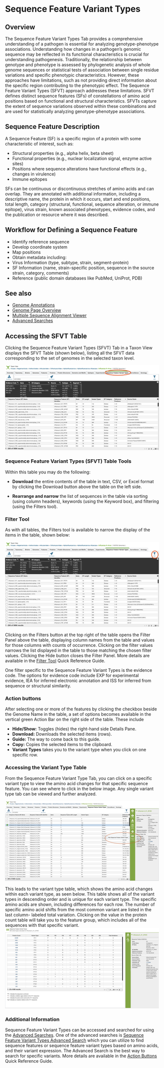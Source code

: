 # Sequence Feature Variant Types

## Overview
The Sequence Feature Variant Types Tab provides a comprehensive understanding of a pathogen is essential for analyzing genotype-phenotype associations. Understanding how changes in a pathogen’s genomic sequence may be reflected in its functional characteristics is crucial for understanding pathogenesis. Traditionally, the relationship between genotype and phenotype is assessed by phylogenetic analysis of whole genome sequences or statistical tests of association between single residue variations and specific phenotypic characteristics. However, these approaches have limitations, such as not providing direct information about the specific region contributing to the phenotypic effect.
The Sequence Feature Variant Types (SFVT) approach addresses these limitations. SFVT defines distinct sequence features (SFs) of constellations of amino acid positions based on functional and structural characteristics. SFVTs capture the extent of sequence variations observed within these combinations and are used for statistically analyzing genotype-phenotype associations.

## Sequence Feature Description
A Sequence Feature (SF) is a specific region of a protein with some characteristic of interest, such as:
* Structural properties (e.g., alpha helix, beta sheet)
* Functional properties (e.g., nuclear localization signal, enzyme active sites)
* Positions where sequence alterations have functional effects (e.g., changes in virulence)
* Immune epitopes

SFs can be continuous or discontinuous stretches of amino acids and can overlap. They are annotated with additional information, including a descriptive name, the protein in which it occurs, start and end positions, total length, category (structural, functional, sequence alteration, or immune epitope), virus strain, known associated phenotypes, evidence codes, and the publication or resource where it was described.

## Workflow for Defining a Sequence Feature

* Identify reference sequence
* Develop coordinate system
* Map positions
* Obtain metadata including:
* Virus Information (type, subtype, strain, segment-protein)
* SF Information (name, strain-specific position, sequence in the source strain, category, comments)
* Reference (public domain databases like PubMed, UniProt, PDB)

## See also
  * [Genome Annotations](/quick_references/organisms_taxon/genome_annotations)
  * [Genome Page Overview](/quick_references/organisms_gene/overview)
  * [Multiple Sequence Alignment Viewer](/quick_references/other/msa_viewer)
  * [Advanced Searches](/quick_references/searches_menu)

## Accessing the SFVT Table
Clicking the Sequence Feature Variant Types (SFVT) Tab in a Taxon View displays the SFVT Table (shown below), listing all the SFVT data corresponding to the set of genomes in the selected taxon level.

![Sequence Feature Variant Type Table](../images/seqfeatvartype_tab.png)


### Sequence Feature Variant Types (SFVT) Table Tools
Within this table you may do the following:

* **Download** the entire contents of the table in text, CSV, or Excel format by clicking the Download button above the table on the left side.

* **Rearrange and narrow** the list of sequences in the table via sorting (using column headers), keywords (using the Keyword box), and filtering (using the Filters tool).

### Filter Tool

As with all tables, the Filters tool is available to narrow the display of the items in the table, shown below:
  
![Filter Panel](../images/seqfeatvartype_filter_panel.png)

Clicking on the Filters button at the top right of the table opens the Filter Panel above the table, displaying column names from the table and values for those columns with counts of occurrence.  Clicking on the filter values narrows the list displayed in the table to those matching the chosen filter values.  Clicking the Hide button closes the Filter Panel. More details are available in the [Filter Tool](../other/filter_tool.html) Quick Reference Guide.

One filter specific to the Sequence Feature Variant Types is the evidence code. The options for evidence code include EXP for experimental evidence, IEA for inferred electronic annotation and ISS for inferred from sequence or structural similarity.

### Action buttons

After selecting one or more of the features by clicking the checkbox beside the Genome Name in the table, a set of options becomes available in the vertical green Action Bar on the right side of the table.  These include

* **Hide/Show:** Toggles (hides) the right-hand side Details Pane.
* **Download:**  Downloads the selected items (rows).
* **Guide:**  The way to come back to this guide.
* **Copy:** Copies the selected items to the clipboard.
* **Variant Types** takes you to the variant type when you click on one specific row.

### Accessing the Variant Type Table
From the Sequence Feature Variant Type Tab, you can click on a specific variant type to view the amino acid changes for that specific sequence feature. You can see where to click in the below image. Any single variant type tab can be viewed and further analyzed.

![Variant Type Direct](../images/variant_type.png)

This leads to the variant type table, which shows the amino acid changes within each variant type, as seen below. This table shows all of the variant types in descending order and is unique for each variant type. The specific amino acids are shown, including differences for each row. The number of specific amino acid shifts from the most common variant are listed in the last column- labeled total variation. Clicking on the value in the protein count table will take you to the feature group, which includes all of the sequences with that specific variant.
![Variant Type Table](../images/variant_type_table.png)
  
### Additional Information 
Sequence Feature Variant Types can be accessed and searched for using the [Advanced Searches](/quick_references/searches_menu). One of the advanced searches is [Sequence Feature Variant Types Advanced Search](www.bv-brc.org/searches/SFVTSearch) which you can utilize to find sequence features or sequence feature variant types based on amino acids, and their variant expression.  The Advanced Search is the best way to search for specific variants. 
More details are available in the [Action Buttons](/quick_references/action_bar) Quick Reference Guide. 
